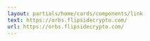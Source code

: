 ```yaml
---
layout: partials/home/cards/components/link
text: https://orbs.flipsidecrypto.com/
url: https://orbs.flipsidecrypto.com/
---
```

